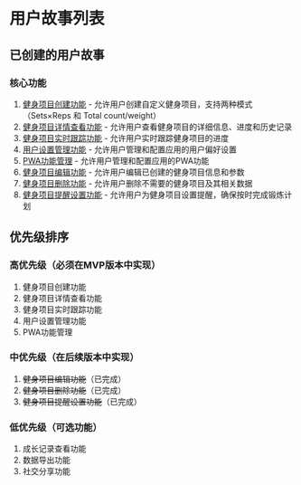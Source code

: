 # 用户故事列表

## 已创建的用户故事

### 核心功能
1. [健身项目创建功能](stories/fitness-project-creation-story.md) - 允许用户创建自定义健身项目，支持两种模式（Sets×Reps 和 Total count/weight）
2. [健身项目详情查看功能](stories/fitness-project-detail-story.md) - 允许用户查看健身项目的详细信息、进度和历史记录
3. [健身项目实时跟踪功能](stories/fitness-project-tracking-story.md) - 允许用户实时跟踪健身项目的进度
4. [用户设置管理功能](stories/user-settings-management-story.md) - 允许用户管理和配置应用的用户偏好设置
5. [PWA功能管理](stories/pwa-feature-management-story.md) - 允许用户管理和配置应用的PWA功能
6. [健身项目编辑功能](stories/fitness-project-edit-story.md) - 允许用户编辑已创建的健身项目信息和参数
7. [健身项目删除功能](stories/fitness-project-delete-story.md) - 允许用户删除不需要的健身项目及其相关数据
8. [健身项目提醒设置功能](stories/fitness-project-reminder-setting-story.md) - 允许用户为健身项目设置提醒，确保按时完成锻炼计划

## 优先级排序

### 高优先级（必须在MVP版本中实现）
1. 健身项目创建功能
2. 健身项目详情查看功能
3. 健身项目实时跟踪功能
4. 用户设置管理功能
5. PWA功能管理

### 中优先级（在后续版本中实现）
1. ~~健身项目编辑功能~~（已完成）
2. ~~健身项目删除功能~~（已完成）
3. ~~健身项目提醒设置功能~~（已完成）

### 低优先级（可选功能）
1. 成长记录查看功能
2. 数据导出功能
3. 社交分享功能